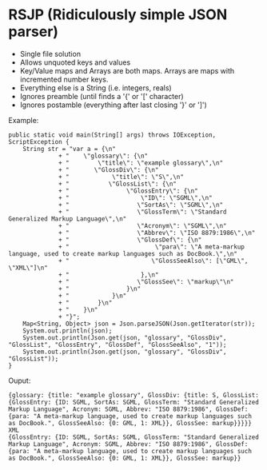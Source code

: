 # RSJP (Ridiculously simple JSON parser)

- Single file solution
- Allows unquoted keys and values
- Key/Value maps and Arrays are both maps. Arrays are maps with incremented number keys.
- Everything else is a String (i.e. integers, reals)
- Ignores preamble (until finds a '{' or '[' character)
- Ignores postamble (everything after last closing '}' or ']')

Example:

    public static void main(String[] args) throws IOException, ScriptException {
		String str = "var a = {\n"
				  + "    \"glossary\": {\n"
				  + "        \"title\": \"example glossary\",\n"
				  + "		\"GlossDiv\": {\n"
				  + "            \"title\": \"S\",\n"
				  + "			\"GlossList\": {\n"
				  + "                \"GlossEntry\": {\n"
				  + "                    \"ID\": \"SGML\",\n"
				  + "					\"SortAs\": \"SGML\",\n"
				  + "					\"GlossTerm\": \"Standard Generalized Markup Language\",\n"
				  + "					\"Acronym\": \"SGML\",\n"
				  + "					\"Abbrev\": \"ISO 8879:1986\",\n"
				  + "					\"GlossDef\": {\n"
				  + "                        \"para\": \"A meta-markup language, used to create markup languages such as DocBook.\",\n"
				  + "						\"GlossSeeAlso\": [\"GML\", \"XML\"]\n"
				  + "                    },\n"
				  + "					\"GlossSee\": \"markup\"\n"
				  + "                }\n"
				  + "            }\n"
				  + "        }\n"
				  + "    }\n"
				  + "}";
		Map<String, Object> json = Json.parseJSON(Json.getIterator(str));
		System.out.println(json);
		System.out.println(Json.get(json, "glossary", "GlossDiv", "GlossList", "GlossEntry", "GlossDef", "GlossSeeAlso", "1"));
		System.out.println(Json.get(json, "glossary", "GlossDiv", "GlossList"));
    }

Ouput:

    {glossary: {title: "example glossary", GlossDiv: {title: S, GlossList: {GlossEntry: {ID: SGML, SortAs: SGML, GlossTerm: "Standard Generalized Markup Language", Acronym: SGML, Abbrev: "ISO 8879:1986", GlossDef: {para: "A meta-markup language, used to create markup languages such as DocBook.", GlossSeeAlso: {0: GML, 1: XML}}, GlossSee: markup}}}}}
    XML
    {GlossEntry: {ID: SGML, SortAs: SGML, GlossTerm: "Standard Generalized Markup Language", Acronym: SGML, Abbrev: "ISO 8879:1986", GlossDef: {para: "A meta-markup language, used to create markup languages such as DocBook.", GlossSeeAlso: {0: GML, 1: XML}}, GlossSee: markup}}

